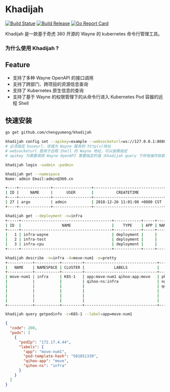 # Khadijah

[![Build Statue](https://travis-ci.org//chengyumeng/khadijah.svg?branch=master)](https://travis-ci.org/chengyumeng/khadijah)
[![Build Release](https://img.shields.io/github/release/chengyumeng/Khadijah.svg)](https://github.com/chengyumeng/khadijah/releases)
[![Go Report Card](https://goreportcard.com/badge/github.com/chengyumeng/khadijah)](https://goreportcard.com/report/github.com/chengyumeng/khadijah)

Khadijah 是一款基于奇虎 360 开源的 Wayne 的 kubernetes 命令行管理工具。

### 为什么使用 Khadijah ?


## Feature

- 支持了多种 Wayne OpenAPI 的接口调用
- 支持了跨部门、跨项目的资源信息查询
- 支持了 Kubernetes 原生信息的查询
- 支持了基于 Wayne 的权限管理下的从命令行进入 Kubernetes Pod 容器的远程 Shell

## 快速安装

```bash
go get github.com/chengyumeng/khadijah
```

```bash
khadijah config set --apikey=example --websocketurl=ws://127.0.0.1:8080 --baseurl=http://127.0.0.1:4200
# 必须指定 baseurl，该值为 Wayne 服务的 http(s)地址
# websocketurl 是用于远程 Shell 的 Wayne 地址，可以按需指定
# apikey 为需要调用 Wayne OpenAPI 需要指定的值（khadijah query 下所有操作依赖于这个值）
```

```bash
khadijah login -uadmin -padmin
```

```bash
khadijah get --namespace
Name: admin Email:admin@360.cn

+----+--------------+-----------------+-------------------------------+-------------------------------+
| ID |     NAME     |      USER       |          CREATETIME           |          UPDATETIME           |
+----+--------------+-----------------+-------------------------------+-------------------------------+
| 27 | argo         | admin           | 2018-12-26 11:01:08 +0800 CST | 2018-12-26 11:01:08 +0800 CST |
+----+--------------+-----------------+-------------------------------+-------------------------------+
```

```bash
khadijah get --deployment -n=infra
+-----+----------------------------------------+------------+-----+-----------+-------------+-------------------------------+
| ID  |                  NAME                  |    TYPE    | APP | NAMESPACE |    USER     |          CREATETIME           |
+-----+----------------------------------------+------------+-----+-----------+-------------+-------------------------------+
|   1 | infra-wayne                            | deployment |     |           | admin       | 2018-05-30 16:59:59 +0800 CST |
|   2 | infra-test                             | deployment |     |           | admin       | 2018-05-30 17:20:22 +0800 CST |
|   3 | infra-cpu                              | deployment |     |           | admin       | 2018-05-31 10:36:21 +0800 CST |
+-----+----------------------------------------+------------+-----+-----------+-------------+-------------------------------+
```

```bash
khadijah describe -n=infra -d=move-num1 -o=pretty
+-----------+-----------+---------+--------------------------------+------------------------------+----------+--------------------------------+---------------------------+
|   NAME    | NAMESPACE | CLUSTER |             LABELS             |            CONTAINERS        | REPLICAS |            MESSAGE             |           PODS            |
+-----------+-----------+---------+--------------------------------+------------------------------+----------+--------------------------------+---------------------------+
| move-num1 | infra     | K8S-1   | app:move-num1 qihoo-app:move   | php:docker.hub/php:1.1.0     | 1/1      | 2018-12-10 19:03:00 +0800      | move-num1-945d9577f-wnvtm |
|           |           |         | qihoo-ns:infra                 | nginx:docker.hub/nginx:1.1.0 |          | CST:Deployment has minimum     |                           |
|           |           |         |                                | qconf:docker.hub/agent:0.1.0 |          | availability. 2018-12-11       |                           |
|           |           |         |                                |                              |          | 14:52:19 +0800 CST:ReplicaSet  |                           |
|           |           |         |                                |                              |          | "move-num1-945d9577f" has      |                           |
|           |           |         |                                |                              |          | successfully progressed.       |                           |
+-----------+-----------+---------+--------------------------------+------------------------------+----------+--------------------------------+---------------------------+
```

```bash
khadijah query getpodinfo -c=K8S-1 --label=app=move-num1
```
```json
{
  "code": 200,
  "pods": [
    {
      "podIp": "172.17.4.44",
      "labels": {
        "app": "move-num1",
        "pod-template-hash": "501851339",
        "qihoo-app": "move",
        "qihoo-ns": "infra"
      }
    }
  ]
}
```